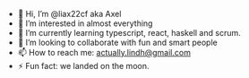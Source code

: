 - 👋 Hi, I’m @liax22cf aka Axel
- 👀 I’m interested in almost everything
- 🌱 I’m currently learning typescript, react, haskell and scrum.
- 💞️ I’m looking to collaborate with fun and smart people
- 📫 How to reach me: actually.lindh@gmail.com
- ⚡ Fun fact: we landed on the moon.

<!---
liax22cf/liax22cf is a ✨ special ✨ repository because its `README.md` (this file) appears on your GitHub profile.
You can click the Preview link to take a look at your changes.
--->
